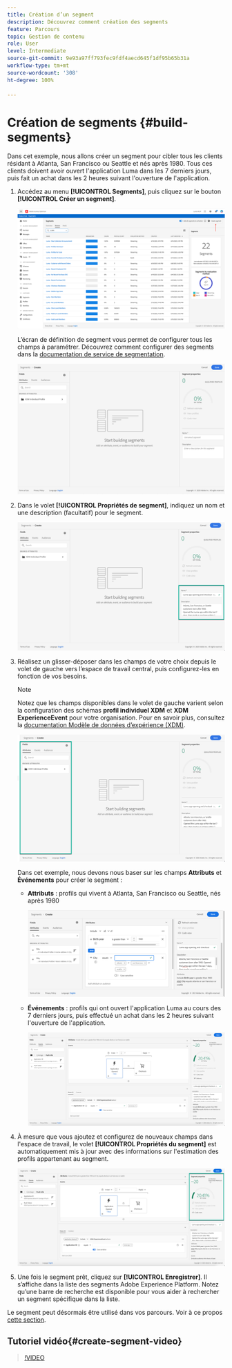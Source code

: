```yaml
---
title: Création d’un segment
description: Découvrez comment création des segments
feature: Parcours
topic: Gestion de contenu
role: User
level: Intermediate
source-git-commit: 9e93a97ff793fec9fdf4aecd645f1df95b65b31a
workflow-type: tm+mt
source-wordcount: '308'
ht-degree: 100%

---
```


# Création de segments {#build-segments}

Dans cet exemple, nous allons créer un segment pour cibler tous les clients résidant à Atlanta, San Francisco ou Seattle et nés après 1980. Tous ces clients doivent avoir ouvert l&#39;application Luma dans les 7 derniers jours, puis fait un achat dans les 2 heures suivant l&#39;ouverture de l&#39;application.

1. Accédez au menu **[!UICONTROL Segments]**, puis cliquez sur le bouton **[!UICONTROL Créer un segment]**.

   ![](../assets/create-segment.png)

   L’écran de définition de segment vous permet de configurer tous les champs à paramétrer. Découvrez comment configurer des segments dans la [documentation de service de segmentation](https://experienceleague.adobe.com/docs/experience-platform/segmentation/ui/overview.html?lang=fr).

   ![](../assets/segment-builder.png)

1. Dans le volet **[!UICONTROL Propriétés de segment]**, indiquez un nom et une description (facultatif) pour le segment.

   ![](../assets/segment-properties.png)

1. Réalisez un glisser-déposer dans les champs de votre choix depuis le volet de gauche vers l’espace de travail central, puis configurez-les en fonction de vos besoins.

   >[!NOTE]
   >
   >Notez que les champs disponibles dans le volet de gauche varient selon la configuration des schémas **profil individuel XDM** et **XDM ExperienceEvent** pour votre organisation.  Pour en savoir plus, consultez la [documentation Modèle de données d’expérience (XDM)](https://experienceleague.adobe.com/docs/experience-platform/xdm/home.html?lang=fr).

   ![](../assets/drag-fields.png)

   Dans cet exemple, nous devons nous baser sur les champs **Attributs** et **Événements** pour créer le segment :

   * **Attributs** : profils qui vivent à Atlanta, San Francisco ou Seattle, nés après 1980

      ![](../assets/add-attributes.png)

   * **Événements** : profils qui ont ouvert l&#39;application Luma au cours des 7 derniers jours, puis effectué un achat dans les 2 heures suivant l&#39;ouverture de l&#39;application.

      ![](../assets/add-events.png)

1. À mesure que vous ajoutez et configurez de nouveaux champs dans l&#39;espace de travail, le volet **[!UICONTROL Propriétés du segment]** est automatiquement mis à jour avec des informations sur l&#39;estimation des profils appartenant au segment.

   ![](../assets/segment-estimate.png)

1. Une fois le segment prêt, cliquez sur **[!UICONTROL Enregistrer]**. Il s’affiche dans la liste des segments Adobe Experience Platform. Notez qu’une barre de recherche est disponible pour vous aider à rechercher un segment spécifique dans la liste.

Le segment peut désormais être utilisé dans vos parcours. Voir à ce propos [cette section](../segment/about-segments.md).

## Tutoriel vidéo{#create-segment-video}

>[!VIDEO](https://video.tv.adobe.com/v/334281?quality=12)
